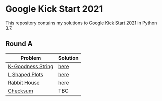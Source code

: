 # Google Kick Start 2021
This repository contains my solutions to [Google Kick Start 2021](https://codingcompetitions.withgoogle.com/kickstart) in Python 3.7.

## Round A
|Problem|Solution|
|---|---|
|[K-Goodness String](https://codingcompetitions.withgoogle.com/kickstart/round/0000000000436140/000000000068cca3)|[here](/A/k_goodness_string.py)|
|[L Shaped Plots](https://codingcompetitions.withgoogle.com/kickstart/round/0000000000436140/000000000068c509)|[here](A/l_shaped_plots.py)|
|[Rabbit House](https://codingcompetitions.withgoogle.com/kickstart/round/0000000000436140/000000000068cb14)|[here](A/rabbit_house.py)|
|[Checksum](https://codingcompetitions.withgoogle.com/kickstart/round/0000000000436140/000000000068c2c3)|TBC|
